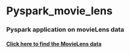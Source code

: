 # Pyspark_movie_lens
### Pyspark application on movieLens data
#### [Click here to find the MovieLens data](https://grouplens.org/datasets/movielens/)
